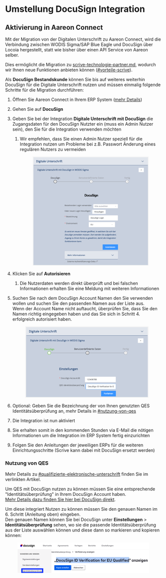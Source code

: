 # Umstellung DocuSign Integration

## Aktivierung in Aareon Connect

Mit der Migration von der Digitalen Unterschrift zu Aareon Connect, wird die Verbindung zwischen WODIS Sigma/SAP Blue Eagle und DocuSign über Locoia hergestellt, statt wie bisher über einen API Service von Aareon selber.

Dies ermöglicht die Migration zu [scrive-technologie-partner.md](scrive-technologie-partner.md "mention"), wodurch wir Ihnen neue Funktionen anbieten können ([#vorteile-scrive](scrive-technologie-partner.md#vorteile-scrive "mention")).

Als **DocuSign Bestandskunde** können Sie bis auf weiteres weiterhin DocuSign für die Digitale Unterschrift nutzen und müssen einmalig folgende Schritte für die Migration durchführen:

1. Öffnen Sie Aareon Connect in Ihrem ERP System ([mehr Details](../../#aareon-connect-per-video-verstehen))
2. Gehen Sie auf **DocuSign**
3. Geben Sie bei der Integration **Digitale Unterschrift mit DocuSign** die Zugangsdaten für den DocuSign Nutzter ein (muss ein Admin Nutzer sein), den Sie für die Integration verwenden möchten
   1.  Wir empfehlen, dass Sie einen Admin Nutzer speziell für die Integration nutzen um Probleme bei z.B. Passwort Änderung eines regulären Nutzers zu vermeiden

       <figure><img src="../../.gitbook/assets/image (2).png" alt=""><figcaption></figcaption></figure>
4. Klicken Sie auf **Autorisieren**
   1. Die Nutzerdaten werden direkt überprüft und bei falschen Informationen erhalten Sie eine Meldung mit weiteren Informationen
5.  Suchen Sie nach dem DocuSign Account Namen den Sie verwenden wollen und suchen Sie den passenden Namen aus der Liste aus.\
    Wenn der Account Name nicht auftaucht, überprüfen Sie, dass Sie den Namen richtig eingegeben haben und das Sie sich in Schritt 4. erfolgreich autorisiert haben.

    <figure><img src="../../.gitbook/assets/image (1).png" alt=""><figcaption></figcaption></figure>
6. Optional: Geben Sie die Bezeichnung der von Ihnen genutzten QES Identitätsüberprüfung an, mehr Details in [#nutzung-von-qes](umstellung-docusign-integration.md#nutzung-von-qes "mention")
7. Die Integration ist nun aktiviert
8. Sie erhalten somit in den kommenden Stunden via E-Mail die nötigen Informationen um die Integration im ERP System fertig einzurichten
9. Folgen Sie den Anleitungen der jeweiligen ERPs für die weiteren Einrichtungsschritte (Scrive kann dabei mit DocuSign ersetzt werden)

### Nutzung von QES

Mehr Details zu [#qualifizierte-elektronische-unterschrift](./#qualifizierte-elektronische-unterschrift "mention") finden Sie im verlinkten Artikel.

Um QES mit DocuSign nutzen zu können müssen Sie eine entsprechende "Identitätsüberprüfung" in Ihrem DocuSign Account haben.\
[Mehr Details dazu finden Sie hier bei DocuSign direkt](https://support.docusign.com/s/document-item?language=de\&rsc\_301=\&bundleId=pik1583277475390\&topicId=eya1583277454804.html&\_LANG=dede).

Um diese integriert Nutzen zu können müssen Sie den genauen Namen im 6. Schritt (Anleitung oben) eingeben.\
Den genauen Namen können Sie bei DocuSign unter **Einstellungen** > **Identitätsüberprüfung** sehen, wo sie die passende Identitätsüberprüfung aus der Liste auswählen können und diese dann so markieren und kopieren können:

<figure><img src="../../.gitbook/assets/Screenshot 2024-05-15 at 17.14.58.png" alt=""><figcaption></figcaption></figure>
